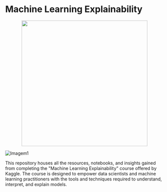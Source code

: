 # Machine Learning Explainability

<div align="center">
<img src="(https://github.com/robsoncserafim/Machine_Learning_Explainability/assets/99512194/c7d66241-57f6-4911-9d06-bbaecc9dd38.png)" width="400px" />
</div>

![Imagem1](https://github.com/robsoncserafim/Machine_Learning_Explainability/assets/99512194/78477a47-c8f1-460d-9ef1-8a2e84337411)


This repository houses all the resources, notebooks, and insights gained from completing the "Machine Learning Explainability" course offered by Kaggle. The course is designed to empower data scientists and machine learning practitioners with the tools and techniques required to understand, interpret, and explain models.
